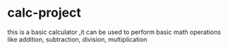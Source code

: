 # calc-project
this is a basic calculator ,it can be used to perform basic math operations like addition,
subtraction, division, multiplication 

